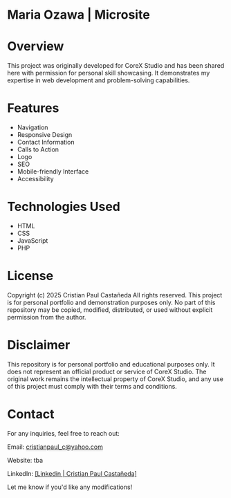 # Maria Ozawa | Microsite

# Overview

This project was originally developed for CoreX Studio and has been shared here with permission for personal skill showcasing. It demonstrates my expertise in web development and problem-solving capabilities.

# Features

- Navigation
- Responsive Design
- Contact Information
- Calls to Action
- Logo
- SEO
- Mobile-friendly Interface
- Accessibility

# Technologies Used

- HTML
- CSS
- JavaScript
- PHP

# License

Copyright (c) 2025 Cristian Paul Castañeda
All rights reserved. This project is for personal portfolio and demonstration purposes only. No part of this repository may be copied, modified, distributed, or used without explicit permission from the author.

# Disclaimer

This repository is for personal portfolio and educational purposes only. It does not represent an official product or service of CoreX Studio. The original work remains the intellectual property of CoreX Studio, and any use of this project must comply with their terms and conditions.

# Contact

For any inquiries, feel free to reach out:

Email: cristianpaul_c@yahoo.com

Website: tba

LinkedIn: [[Linkedin | Cristian Paul Castañeda]](https://www.linkedin.com/in/crispaulcastaneda/)

Let me know if you'd like any modifications!
